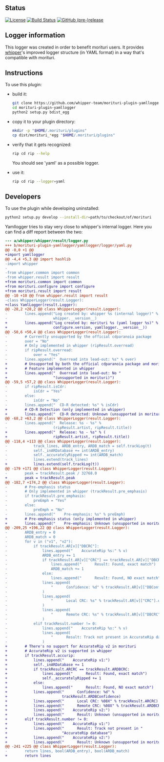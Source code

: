 ## Status

[![License](https://img.shields.io/github/license/whipper-team/morituri-plugin-yamllogger.svg)](https://github.com/whipper-team/morituri-plugin-yamllogger/blob/master/LICENSE)
[![Build Status](https://travis-ci.com/whipper-team/morituri-plugin-yamllogger.svg?branch=master)](https://travis-ci.com/whipper-team/morituri-plugin-yamllogger)
[![GitHub (pre-)release](https://img.shields.io/github/release/whipper-team/morituri-plugin-yamllogger/all.svg)](https://github.com/whipper-team/morituri-plugin-yamllogger/releases/latest)

## Logger information

This logger was created in order to benefit morituri users. It provides [whipper](https://github.com/whipper-team/whipper)'s improved logger structure (in YAML format) in a way that's compatible with morituri.

## Instructions

To use this plugin:

* build it:

    ```bash
    git clone https://github.com/whipper-team/morituri-plugin-yamllogger.git
    cd morituri-plugin-yamllogger
    python2 setup.py bdist_egg
    ```

* copy it to your plugin directory:

    ```bash
    mkdir -p "$HOME/.morituri/plugins"
    cp dist/morituri_*egg "$HOME/.morituri/plugins"
    ```

* verify that it gets recognized:

    ```bash
    rip cd rip --help
    ```

  You should see 'yaml' as a possible logger.

* use it:

    ```bash
    rip cd rip --logger=yaml
    ```

## Developers

To use the plugin while developing uninstalled:

```bash
python2 setup.py develop --install-dir=path/to/checkout/of/morituri
```

Yamllogger tries to stay very close to whipper's internal logger. Here you can find a diff report between the two:

```diff
--- a/whipper/whipper/result/logger.py
+++ b/morituri-plugin-yamllogger/yamllogger/logger/yaml.py
@@ -0,0 +1 @@
+import yamllogger
@@ -4,4 +5,3 @@ import hashlib
-import whipper
-
-from whipper.common import common
-from whipper.result import result
+from morituri.common import common
+from morituri.configure import configure
+from morituri.result import result
@@ -10 +10 @@ from whipper.result import result
-class WhipperLogger(result.Logger):
+class YamlLogger(result.Logger):
@@ -28,2 +28,2 @@ class WhipperLogger(result.Logger):
-        lines.append("Log created by: whipper %s (internal logger)" %
-                     whipper.__version__)
+        lines.append("Log created by: morituri %s (yaml logger %s)" % (
+                     configure.version, yamllogger.__version__))
@@ -50,6 +50,4 @@ class WhipperLogger(result.Logger):
-        # Currently unsupported by the official cdparanoia package
-        over = "No"
-        # Only implemented in whipper (ripResult.overread)
-        if ripResult.overread:
-            over = "Yes"
-        lines.append("  Overread into lead-out: %s" % over)
+        # Unsupported by both the official cdparanoia package and morituri
+        # Feature implemented in whipper
+        lines.append("  Overread into lead-out: No "
+                     "(unsupported in morituri)")
@@ -59,5 +57,2 @@ class WhipperLogger(result.Logger):
-        if ripResult.isCdr:
-            isCdr = "Yes"
-        else:
-            isCdr = "No"
-        lines.append("  CD-R detected: %s" % isCdr)
+        # CD-R Detection (only implemented in whipper)
+        lines.append("  CD-R detected: Unknown (unsupported in morituri)")
@@ -68,2 +63,2 @@ class WhipperLogger(result.Logger):
-        lines.append("  Release: %s - %s" %
-                     (ripResult.artist, ripResult.title))
+        lines.append("  Release: %s - %s" % (
+                     ripResult.artist, ripResult.title))
@@ -118,4 +113 @@ class WhipperLogger(result.Logger):
-            track_lines, ARDB_entry, ARDB_match = self.trackLog(t)
-            self._inARDatabase += int(ARDB_entry)
-            self._accuratelyRipped += int(ARDB_match)
-            lines.extend(track_lines)
+            lines.extend(self.trackLog(t))
@@ -179 +171 @@ class WhipperLogger(result.Logger):
-        peak = trackResult.peak / 32768.0
+        peak = trackResult.peak
@@ -182,7 +174,2 @@ class WhipperLogger(result.Logger):
-        # Pre-emphasis status
-        # Only implemented in whipper (trackResult.pre_emphasis)
-        if trackResult.pre_emphasis:
-            preEmph = "Yes"
-        else:
-            preEmph = "No"
-        lines.append("    Pre-emphasis: %s" % preEmph)
+        # Pre-emphasis status (only implemented in whipper)
+        lines.append("    Pre-emphasis: Unknown (unsupported in morituri)")
@@ -209,25 +196,22 @@ class WhipperLogger(result.Logger):
-        ARDB_entry = 0
-        ARDB_match = 0
-        for v in ("v1", "v2"):
-            if trackResult.AR[v]["DBCRC"]:
-                lines.append("    AccurateRip %s:" % v)
-                ARDB_entry += 1
-                if trackResult.AR[v]["CRC"] == trackResult.AR[v]["DBCRC"]:
-                    lines.append("      Result: Found, exact match")
-                    ARDB_match += 1
-                else:
-                    lines.append("      Result: Found, NO exact match")
-                lines.append(
-                    "      Confidence: %d" % trackResult.AR[v]["DBConfidence"]
-                )
-                lines.append(
-                    "      Local CRC: %s" % trackResult.AR[v]["CRC"].upper()
-                )
-                lines.append(
-                    "      Remote CRC: %s" % trackResult.AR[v]["DBCRC"].upper()
-                )
-            elif trackResult.number != 0:
-                lines.append("    AccurateRip %s:" % v)
-                lines.append(
-                    "      Result: Track not present in AccurateRip database"
-                )
+        # There's no support for AccurateRip v2 in morituri
+        # AccurateRip v2 is supported in whipper
+        if trackResult.accurip:
+            lines.append("    AccurateRip v1:")
+            self._inARDatabase += 1
+            if trackResult.ARCRC == trackResult.ARDBCRC:
+                lines.append("      Result: Found, exact match")
+                self._accuratelyRipped += 1
+            else:
+                lines.append("      Result: Found, NO exact match")
+            lines.append("      Confidence: %d" %
+                         trackResult.ARDBConfidence)
+            lines.append("      Local CRC: %08X" % trackResult.ARCRC)
+            lines.append("      Remote CRC: %08X" % trackResult.ARDBCRC)
+            lines.append("    AccurateRip v2:")
+            lines.append("      Result: Unknown (unsupported in morituri)")
+        elif trackResult.number != 0:
+            lines.append("    AccurateRip v1:")
+            lines.append("      Result: Track not present in "
+                         "AccurateRip database")
+            lines.append("    AccurateRip v2:")
+            lines.append("      Result: Unknown (unsupported in morituri)")
@@ -241 +225 @@ class WhipperLogger(result.Logger):
-        return lines, bool(ARDB_entry), bool(ARDB_match)
+        return lines
```
